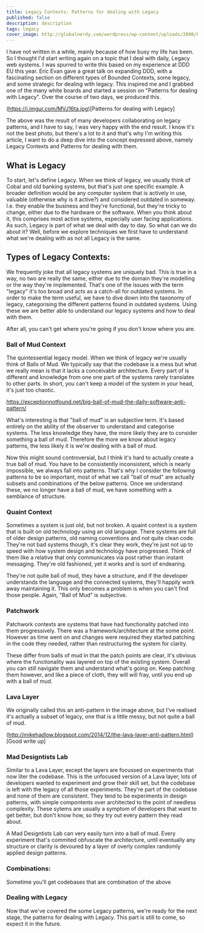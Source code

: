 ```yaml
---
title: Legacy Contexts: Patterns for dealing with Legacy
published: false
description: description
tags: legacy
cover_image: http://globalnerdy.com/wordpress/wp-content/uploads/2008/07/technical_difficulties_please_stand_by.jpg
---
```


I have not written in a while, mainly because of how busy my life has been. So I thought I'd start writing again on a topic that I deal with daily, Legacy web systems. I was spurred to write this based on my experience at DDD EU this year. Eric Evan gave a great talk on expanding DDD, with a fascinating section on different types of Bounded Contexts, some legacy, and some strategic for dealing with legacy. This inspired me and I grabbed one of the many white boards and started a session on "Patterns for dealing with Legacy". Over the course of two days, we produced this.

(https://i.imgur.com/MVJ16ta.jpg)[Patterns for dealing with Legacy]

The above was the result of many developers collaborating on legacy patterns, and I have to say, I was very happy with the end result. I know it's not the best photo, but there's a lot to it and that's why I'm writing this article, I want to do a deep dive into the concept expressed above, namely Legacy Contexts and Patterns for dealing with them.

## What is Legacy
To start, let's define Legacy. When we think of legacy, we usually think of Cobal and old banking systems, but that's just one specific example. A broader definition would be any computer system that is actively in use, valuable (otherwise why is it active?) and considered outdated in someway. I.e. they enable the business and they're functional, but they're tricky to change, either due to the hardware or the software. When you think about it, this comprises most active systems, especially user facing applications. As such, Legacy is part of what we deal with day to day. So what can we do about it? Well, before we explore techniques we first have to understand what we're dealing with as not all Legacy is the same.

## Types of Legacy Contexts:
We frequently joke that all legacy systems are uniquely bad. This is true in a way, no two are really the same, either due to the domain they're modelling or the way they're implemented. That's one of the issues with the term "legacy" it's too broad and acts as a catch-all for outdated systems. In order to make the term useful, we have to dive down into the taxonomy of legacy, categorising the different patterns found in outdated systems. Using these we are better able to understand our legacy systems and how to deal with them. 

After all, you can't get where you're going if you don't know where you are. 

### Ball of Mud Context
The quintessential legacy model. When we think of legacy we're usually think of Balls of Mud. We typically say that the codebase is a mess but what we really mean is that it lacks a conceivable architecture. Every part of is different and knowledge from one one part of the systems rarely translates to other parts. In short, you can't keep a model of the system in your head, it's just too chaotic. 

https://exceptionnotfound.net/big-ball-of-mud-the-daily-software-anti-pattern/

What's interesting is that "ball of mud" is an subjective term. It's based entirely on the ability of the observer to understand and categorise systems. The less knowledge they have, the more likely they are to consider something a ball of mud. Therefore the more we know about legacy patterns, the less likely it is we're dealing with a ball of mud.

Now this might sound controversial, but I think it's hard to actually create a true ball of mud. You have to be consistently inconsistent, which is nearly impossible, we always fall into patterns. That's why I consider the following patterns to be so important, most of what we call "ball of mud" are actually subsets and combinations of the below patterns. Once we understand these, we no longer have a ball of mud, we have something with a semblance of structure.

### Quaint Context
Sometimes a system is just old, but not broken. A quaint context is a system that is built on old technology using an old language. There systems are full of older design patterns, old naming conventions and not quite clean code. They're not bad systems though, it's clear they work, they're just not up to speed with how system design and technology have progressed. Think of them like a relative that only communicates via post rather than instant messaging. They're old fashioned, yet it works and is sort of endearing.

They're not quite ball of mud, they have a structure, and if the developer understands the language and the connected systems, they'll happily work away maintaining it. This only becomes a problem is when you can't find those people. Again, "Ball of Mud" is subjective.

### Patchwork
Patchwork contexts are systems that have had functionality patched into them progressively. There was a framework/architecture at the some point. However as time went on and changes were required they started patching in the code they needed, rather than restructuring the system for clarity. 

These differ from balls of mud in that the patch points are clear, it's obvious where the functionality was layered on top of the existing system. Overall you can still navigate them and understand what's going on. Keep patching them however, and like a piece of cloth, they will will fray, until you end up with a ball of mud.

### Lava Layer

We originally called this an anti-pattern in the image above, but I've realised it's actually a subset of legacy, one that is a little messy, but not quite a ball of mud.

(http://mikehadlow.blogspot.com/2014/12/the-lava-layer-anti-pattern.html)[Good write up]

### Mad Designtists Lab
Similar to a Lava Layer, except the layers are focussed on experiments that now liter the codebase.
This is the unfocused version of a Lava layer, lots of developers wanted to experiment and grow their skill set, but the codebase is left with the legacy of all those experiments. They're part of the codebase and none of them are consistent. 
They tend to be experiments in design patterns, with simple compontents over architected to the point of needless complexity.
These sytems are usually a symptom of developers that want to get better, but don't know how, so they try out every pattern they read about.

A Mad Designtists Lab can very easily turn into a ball of mud. Every experiment that's commited obfuscate the architecture, until eventually any structure or clarity is devoured by a layer of overly complex randomly applied design patterns. 

### Combinations:
Sometime you'll get codebases that are combination of the above

### Dealing with Legacy
Now that we've covered the some Legacy patterns, we're ready for the next stage, the patterns for dealing with Legacy. This part is still to come, so expect it in the future.